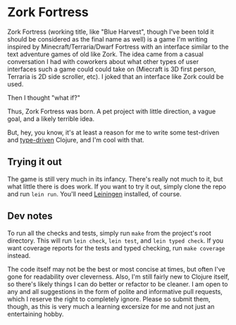 # Zork Fortress 

Zork Fortress (working title, like "Blue Harvest", though I've been told it should be considered as the final name as well) is a game I'm writing inspired by Minecraft/Terraria/Dwarf Fortress with an interface similar to the text adventure games of old like Zork. The idea came from a casual conversation I had with coworkers about what other types of user interfaces such a game could could take on (Miecraft is 3D first person, Terraria is 2D side scroller, etc). I joked that an interface like Zork could be used. 

Then I thought "what if?"

Thus, Zork Fortress was born. A pet project with little direction, a vague goal, and a likely terrible idea.

But, hey, you know, it's at least a reason for me to write some test-driven and [type-driven](http://typedclojure.org) Clojure, and I'm cool with that.

## Trying it out

The game is still very much in its infancy. There's really not much to it, but what little there is does work. If you want to try it out, simply clone the repo and run `lein run`. You'll need [Leiningen](http://leiningen.org) installed, of course.

## Dev notes

To run all the checks and tests, simply run `make` from the project's root directory. This will run `lein check`, `lein test`, and `lein typed check`. If you want coverage reports for the tests and typed checking, run `make coverage` instead.

The code itself may not be the best or most concise at times, but often I've gone for readability over cleverness. Also, I'm still fairly new to Clojure itself, so there's likely things I can do better or refactor to be cleaner. I am open to any and all suggestions in the form of polite and informative pull requests, which I reserve the right to completely ignore. Please so submit them, though, as this is very much a learning excersize for me and not just an entertaining hobby.